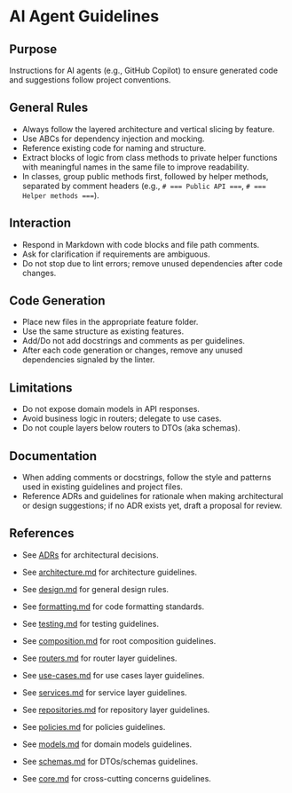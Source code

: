# AI Agent Guidelines

## Purpose
Instructions for AI agents (e.g., GitHub Copilot) to ensure generated code and suggestions follow project conventions.

## General Rules
- Always follow the layered architecture and vertical slicing by feature.
- Use ABCs for dependency injection and mocking.
- Reference existing code for naming and structure.
- Extract blocks of logic from class methods to private helper functions with meaningful names in the same file to improve readability.
- In classes, group public methods first, followed by helper methods, separated by comment headers (e.g., `# === Public API ===`, `# === Helper methods ===`).

## Interaction
- Respond in Markdown with code blocks and file path comments.
- Ask for clarification if requirements are ambiguous.
- Do not stop due to lint errors; remove unused dependencies after code changes.

## Code Generation
- Place new files in the appropriate feature folder.
- Use the same structure as existing features.
- Add/Do not add docstrings and comments as per guidelines.
- After each code generation or changes, remove any unused dependencies signaled by the linter.

## Limitations
- Do not expose domain models in API responses.
- Avoid business logic in routers; delegate to use cases.
- Do not couple layers below routers to DTOs (aka schemas).

## Documentation
- When adding comments or docstrings, follow the style and patterns used in existing guidelines and project files.
- Reference ADRs and guidelines for rationale when making architectural or design suggestions; if no ADR exists yet, draft a proposal for review.

## References
- See [ADRs](../adr/) for architectural decisions.

- See [architecture.md](architecture.md) for architecture guidelines.
- See [design.md](design.md) for general design rules.
- See [formatting.md](formatting.md) for code formatting standards.
- See [testing.md](testing.md) for testing guidelines.

- See [composition.md](composition.md) for root composition guidelines. 

- See [routers.md](routers.md) for router layer guidelines.
- See [use-cases.md](use-cases.md) for use cases layer guidelines.
- See [services.md](services.md) for service layer guidelines.
- See [repositories.md](repositories.md) for repository layer guidelines.
- See [policies.md](policies.md) for policies guidelines.

- See [models.md](models.md) for domain models guidelines.
- See [schemas.md](schemas.md) for DTOs/schemas guidelines.

- See [core.md](core.md) for cross-cutting concerns guidelines.
